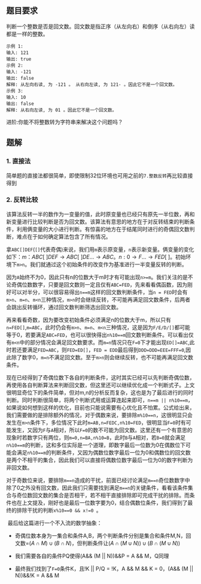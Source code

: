 ## 题目要求

判断一个整数是否是回文数。回文数是指正序（从左向右）和倒序（从右向左）读都是一样的整数。

```
示例 1:
输入: 121
输出: true
示例 2:
输入: -121
输出: false
解释: 从左向右读, 为 -121 。 从右向左读, 为 121- 。因此它不是一个回文数。
示例 3:
输入: 10
输出: false
解释: 从右向左读, 为 01 。因此它不是一个回文数。
```


进阶:你能不将整数转为字符串来解决这个问题吗？

## 题解

### 1. 直接法

​	简单题的直接法都很简单，即使限制32位环境也可用之前的`7.整数反转`再比较直接得到

### 2. 反转比较

​	该算法反转一半的数作为一变量的值，此时原变量也已经只有原先一半位数，再和新变量进行比较判断是否为回文数。该算法有意思的地方在于对反转结束的判断条件，利用俩变量的大小进行判断。有惊喜的地方在于结尾同时进行的奇偶回文数判断，难点在于如何确定算法包含了所有情况。

​	拿`ABC[]DEF`(`[]`代表奇偶)来说，我们用`m`表示原变量，`n`表示新变量。俩变量的变化如下：$m：ABC[\ ]DEF\rightarrow ABC[\ ]DE ... \rightarrow ABC$。$n: 0\rightarrow F ...\rightarrow FED[\ ]$。初始环境下`m>n`。我们就通过这个初始条件的改变作为基准进行一半变量反转的判断。

​	因为`A`始终不为0，因此只有n的位数大于m时才有可能出现`n>=m`。我们关注的是不论奇偶位数数字，只要是回文数则一定且仅有`ABC=FED`，先来看看偶函数，因为刚好可以对半分，可以很容易得出`n==m`这样的回文数判断条件，当`n = FED`时会有`m>n`、`m=n`、`m<n`三种情况，`m>n`时会继续反转，不可能再满足回文数条件，后两者会跳出反转循环，通过回文数判断筛选出回文数。

​	再来看看奇数，因为要改变初始条件必须满足n的位数大于m，所以只有`n=FED[]`,`m=ABC`，此时仍会有`m>n`、`m=n`、`m<n`三种情况，这是因为`F/E/D/[]`都可能等于0，若要满足`ABC=FED`，也可以很快得出`n%10==m`回文数判断条件。可以看出仅有`m<n`中的部分情况会满足回文数要求。而`m=n`情况只在`F=0`下才能出现`ED[]=ABC`,此时若还要满足`FED=ABC`，则`FED=ED[]`，`FED = EDD`最后得到`DDD=DDD=EEE=FFF=0`,因此除了数字0，`m=n`不满足回文数。至于`m>n`则会继续反转，也不可能再满足回文数条件。

​	现在已经得到了奇偶位数下各自的判断条件，这时其实已经可以先判断奇偶位数，再使用各自判断算法来判断回文数，但这里还可以继续优化成一个判断式子。上文很明显奇位下的条件简单，但对m,n的分析反而复杂，这也是为了最后进行的同时判断。同时判断很简单，将两个判断式用或运算连起来即可，`n==m || n%10==m`，如果说如何想到这样的优化，目前也只能说需要有心优化且不怕累。公式给出来，我们需要做的是排除额外的情况，对于偶数来说，要排除`m%10==n`，这很明显只会发生在`m>n`条件下，多位情况下此时`m=AB,n=FEDC,n%10=FED`，很明显当`F=0`时有可能发生，又因为`F`与`A`相对，所以`F=0`的数不可能为回文数。这里还有一个有意思的现象时若数字只有两位，则`m=0,n=BA,n%10=B`，此时`B`与`A`相对，若`B=0`就会满足`n%10==m`的判断，这和多位实际是一个道理，即数字最后一位数为0在偶数位下可能会满足`n%10==m`的判断条件，又因为偶数位数字最后一位为0和偶数位的回文数是两个不相干的集合，因此我们可以直接将偶数位数字最后一位为0的数字判断为非回文数。

​	对于奇数位来说，要排除`m==n`造成的干扰，前面已经讨论满足`m==n`奇位数数字中除了0之外没有回文数，因此我们只需要找到满足`m==n`的关键条件，看看该条件集合与奇位数回文数的集合是否相干，若不相干直接排除即可完成干扰的排除。而条件也在上文提及，刚好也是最后一位数字要为0，结合偶数位条件，我们得到了最终的排除干扰的判断`x%10==0 && x!=0 `。

​	最后给这篇进行一个不入流的数学抽象：

- 奇偶位数本身为一集合和条件A,B，两个判断条件分别是集合和条件M,N，回文数=$(A\cap M )\cup (B\cap N)$，但判断条件让$(A\cap(M\cup N))\cup(B\cap(M\cup N))​$

- 我们需要各自的条件PQ使得(A&& (M || N))&&P = A && M，Q同理

- 最终我们找到了`F=0`条件K，且!K || P/Q = !K，A && M && K = 0，(A&& (M || N))&&!K = A && M

  